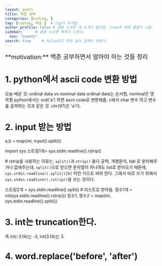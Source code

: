 ```yaml
---
layout: posts
title: 백준 공부
categories: [coding, ]
tag: [coding, 백준 ]  # tag가 추가됨.
author_profile: false # 글을 누르면 내 소개가 없어짐. true로 하면 얼굴이 나옴.
sidebar:      # 글을 누르면 목차가 나온다.
  nav: "counts" 
search: true     # false라고 하면 글이 검색이 안된다.
---
```


<div class="notice--info" markdown="1" style='font-size: 20px'>
**motivation:**  백준 공부하면서 알아야 하는 것들 정리
</div>



# 1. python에서 ascii code 변환 방법

오늘 배운 것:
ordinal data vs nominal data
ordinal data는 순서형, nominal은 명목형
python에서는 ord('a') 하면 ascii code로 변환해줌. c에서 char 변수 하고 변수를 출력하는 것과 같은 것.
chr(97)은 'a'다.


# 2. input 받는 방법

a,b = map(int, input().split())

import sys
스트링1개= sys.stdin.readline().rstrip()   

\# rstrip을 사용하는 이유는, `split()`과 `strip()` 둘다 공백, 개행문자, tab 로 분리해주거나 없애주는데, `split()`으로 받으면 문자열이 하나여도 list로 받아오기 때문에, `sys.stdin.readline().split()[0]` 이런 식으로 써야 한다. 그래서 바로 쓰기 위해서 `sys.stdin.readline().rstrip()`을 쓰는 것이다.

스트링2개 = sys.stdin.readline().split()    # 리스트로 받아옴.
정수1개 = int(sys.stdin.readline().rstrip())
정수1, 정수2 = map(int, sys.stdin.readline().split())


# 3. int는 truncation한다.

즉 int(-3.14)는 -3, int(3.14)는 3.



# 4. word.replace('before', 'after')


